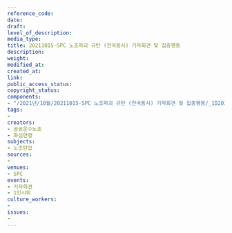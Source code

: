 ```yaml
---
reference_code: 
date: 
draft: 
level_of_description: 
media_type: 
title: 20211015-SPC 노조파괴 규탄 (전국동시) 기자회견 및 집중행동
description: 
weight: 
modified_at: 
created_at: 
link: 
public_access_status: 
copyright_status: 
components:
- "/2021년/10월/20211015-SPC 노조파괴 규탄 (전국동시) 기자회견 및 집중행동/_1D20330.jpg"
tags:
- 
creators:
- 공공운수노조
- 화섬연맹
subjects:
- 노조탄압
sources:
- 
venues:
- SPC
events:
- 기자회견
- 1인시위
culture_workers:
- 
issues:
- 
---
```

